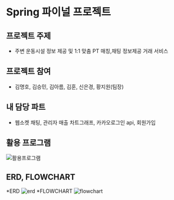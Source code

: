 # Spring 파이널 프로젝트
## 프로젝트 주제
* 주변 운동시설 정보 제공 및 1:1 맞춤 PT 매칭,채팅 정보제공 거래 서비스
## 프로젝트 참여
* 김명호, 김승민, 김아름, 김훈, 신은경, 황지원(팀장)
## 내 담당 파트
* 웹소켓 채팅, 관리자 매출 차트그래프, 카카오로그인 api, 회원가입
## 활용 프로그램
![활용프로그램](https://user-images.githubusercontent.com/84554175/134519405-4d5e0fa0-b395-4991-b9e9-b3a7a3f5cb9f.png)
## ERD, FLOWCHART
*ERD
![erd](https://user-images.githubusercontent.com/84554175/134519460-bc94310c-301a-49a7-a23f-0c84bd5168ea.png)
*FLOWCHART
![flowchart](https://user-images.githubusercontent.com/84554175/134519465-4cc5dbcf-5140-4330-af0b-da4ab957dd46.png)
